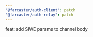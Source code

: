 ```yaml
---
"@farcaster/auth-client": patch
"@farcaster/auth-relay": patch
---
```


feat: add SIWE params to channel body
